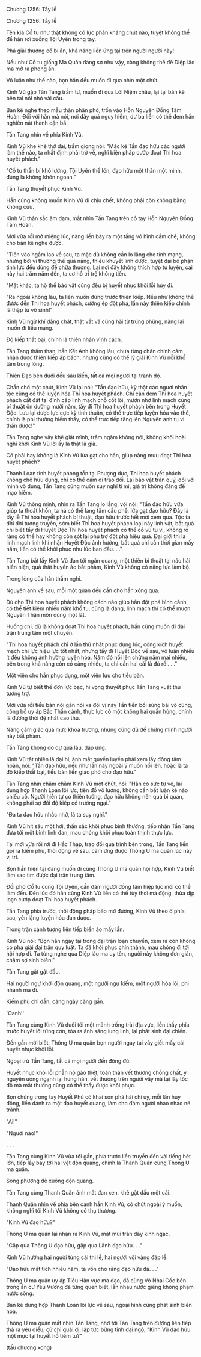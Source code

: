 




Chương 1256: Tẩy lễ


Chương 1256: Tẩy lễ

Tên kia Cổ tu như thật không có lực phản kháng chút nào, tuyệt không thể để hắn rơi xuống Tội Uyên trong tay.

Phá giải thượng cổ bí ẩn, khả năng liền ứng tại trên người người này!

Nếu như Cổ tu giống Ma Quân đáng sợ như vậy, càng không thể để Diệp lão ma mở ra phong ấn.

Vô luận như thế nào, bọn hắn đều muốn đi qua nhìn một chút.

Kinh Vũ gặp Tần Tang trầm tư, muốn đi qua Lôi Niệm châu, lại tại bàn kê bên tai nói nhỏ vài câu.

Bàn kê nghe theo mẫu thân phân phó, trốn vào Hỗn Nguyên Đồng Tâm Hoàn. Đối với hắn mà nói, nơi đây quá nguy hiểm, dư ba liền có thể đem hắn nghiền nát thành cặn bã.

Tần Tang nhìn về phía Kinh Vũ.

Kinh Vũ khe khẽ thở dài, trầm giọng nói: "Mặc kệ Tần đạo hữu các ngươi làm thế nào, ta nhất định phải trở về, nghĩ biện pháp cướp đoạt Thi hoa huyết phách."

"Cổ tu thần bí khó lường, Tội Uyên thế lớn, đạo hữu một thân một mình, đúng là không khôn ngoan."

Tần Tang thuyết phục Kinh Vũ.

Hắn cũng không muốn Kinh Vũ đi chịu chết, không phải còn không bằng không cứu.

Kinh Vũ thần sắc ảm đạm, mắt nhìn Tần Tang trên cổ tay Hỗn Nguyên Đồng Tâm Hoàn.

Mới vừa rồi mở miệng lúc, nàng liền bày ra một tầng vô hình cấm chế, không cho bàn kê nghe được.

"Tiến vào ngầm lao về sau, ta mặc dù không cần lo lắng cho tính mạng, nhưng bởi vì thương thế quá nặng, thiếu khuyết linh dược, tuyệt đại bộ phận tinh lực đều dùng để chữa thương. Lại nơi đây không thích hợp tu luyện, cái này hai trăm năm đến, ta cơ hồ trì trệ không tiến.

"Mặt khác, ta hộ thể bảo vật cũng đều bị huyết nhục khôi lỗi hủy đi.

"Ra ngoài không lâu, ta liền muốn đứng trước thiên kiếp. Nếu như không thể được đến Thi hoa huyết phách, cưỡng ép đột phá, lần này thiên kiếp chính là thập tử vô sinh!"

Kinh Vũ ngữ khí đắng chát, thật vất vả cùng hài tử trùng phùng, nàng lại muốn đi liều mạng.

Độ kiếp thất bại, chính là thiên nhân vĩnh cách.

Tần Tang thầm than, hắn Kết Anh không lâu, chưa từng chân chính cảm nhận được thiên kiếp áp bách, nhưng cũng có thể lý giải Kinh Vũ nỗi khổ tâm trong lòng.

Thiên Đạo bên dưới đều sâu kiến, tất cả mọi người tại tranh độ.

Chần chờ một chút, Kinh Vũ lại nói: "Tần đạo hữu, kỳ thật các ngươi nhân tộc cũng có thể luyện hóa Thi hoa huyết phách. Chỉ cần đem Thi hoa huyết phách cất đặt tại đỉnh cấp linh mạch chỗ cốt lõi, mượn nhờ linh mạch cùng bí thuật ôn dưỡng mười năm, tẩy đi Thi hoa huyết phách bên trong Huyết Độc. Lưu lại dược lực cực kỳ tinh thuần, có thể trực tiếp luyện hóa vào thể, chính là phi thường hiếm thấy, có thể trực tiếp tăng lên Nguyên anh tu vi thần dược!"

Tần Tang nghe vậy khẽ giật mình, trầm ngâm không nói, không khỏi hoài nghi khởi Kinh Vũ lời ấy là thật là giả.

Có phải hay không là Kinh Vũ lừa gạt cho hắn, giúp nàng mưu đoạt Thi hoa huyết phách?

Thanh Loan tinh huyết phong tồn tại Phượng dực, Thi hoa huyết phách không chỗ hữu dụng, chỉ có thể cầm đi trao đổi. Lại bảo vật trân quý, đối với mình vô dụng, Tần Tang cũng muốn suy nghĩ tỉ mỉ, giá trị không đáng để mạo hiểm.

Kinh Vũ thông minh, nhìn ra Tần Tang lo lắng, vội nói: "Tần đạo hữu vừa giúp ta thoát khốn, ta há có thể lang tâm cẩu phế, lừa gạt đạo hữu? Đây là tẩy lễ Thi hoa huyết phách bí thuật, đạo hữu trước hết mời xem qua. Tộc ta đời đời tương truyền, sớm biết Thi hoa huyết phách loại này linh vật, bất quá chỉ biết tẩy đi Huyết Độc Thi hoa huyết phách có thể cổ vũ tu vi, không rõ ràng có thể hay không còn sót lại phụ trợ đột phá hiệu quả. Đại giới thì là linh mạch linh khí nhận Huyết Độc ảnh hưởng, bất quá chỉ cần thời gian mấy năm, liền có thể khôi phục như lúc ban đầu. . ."

Tần Tang bắt lấy Kinh Vũ đạn tới ngân quang, một thiên bí thuật tại não hải hiển hiện, quả thật huyền ảo bất phàm, Kinh Vũ không có năng lực làm bộ.

Trong lòng của hắn thầm nghĩ.

Nguyên anh về sau, mỗi một quan đều cần cho hắn xông qua.

Dù cho Thi hoa huyết phách không cách nào giúp hắn đột phá bình cảnh, có thể tiết kiệm nhiều năm khổ tu, cũng là đáng, linh mạch thì có thể mượn Nguyên Thận môn dùng một lát.

Huống chi, dù là không đoạt Thi hoa huyết phách, hắn cũng muốn đi đại trận trung tâm một chuyến.

"Thi hoa huyết phách chỉ ở lần thứ nhất phục dụng lúc, công kích huyết mạch chi lực hiệu lực tốt nhất, nhưng tẩy đi Huyết Độc về sau, vô luận nhiều ít đều không ảnh hưởng luyện hóa. Năm đó nổi lên chừng năm mai nhiều, bên trong khả năng còn có càng nhiều, ta chỉ cần hai cái là đủ rồi. . ."

Một viên cho hắn phục dụng, một viên lưu cho tiểu bàn.

Kinh Vũ tự biết thế đơn lực bạc, hi vọng thuyết phục Tần Tang xuất thủ tương trợ.

Mới vừa rồi tiểu bàn nói gần nói xa đối vị này Tần tiền bối sùng bái vô cùng, công bố uy áp Bắc Thần cảnh, thực lực có một không hai quần hùng, chính là đương thời đệ nhất cao thủ.

Nàng cảm giác quá mức khoa trương, nhưng cũng đủ để chứng minh người này bất phàm.

Tần Tang không do dự quá lâu, đáp ứng.

Kinh Vũ tất nhiên là đại hỉ, ánh mắt quyến luyến phải xem lấy đồng tâm hoàn, nói: "Tần đạo hữu, nếu như lần này ngoài ý muốn nổi lên, hoặc là ta độ kiếp thất bại, tiểu bàn liền giao phó cho đạo hữu."

Tần Tang nhìn chằm chằm Kinh Vũ một chút, nói: "Hắn có sức tự vệ, lại dung hợp Thanh Loan lôi lực, tiền đồ vô lượng, không cần bất luận kẻ nào chiếu cố. Người hiền tự có thiên tướng, đạo hữu không nên quá bi quan, không phải sợ đối độ kiếp có trướng ngại."

"Đa tạ đạo hữu nhắc nhở, là ta suy nghĩ."

Kinh Vũ hít sâu một hơi, thần sắc khôi phục bình thường, tiếp nhận Tần Tang đưa tới một bình linh đan, mau chóng khôi phục toàn thịnh thực lực.

Tại mới vừa rồi rời đi Hắc Tháp, trao đổi quá trình bên trong, Tần Tang liền gọi ra kiếm phù, thôi động về sau, cảm ứng được Thông U ma quân lúc này vị trí.

Bọn hắn hiện tại đang muốn đi cùng Thông U ma quân hội hợp, Kinh Vũ biết làm sao tìm được đại trận trung tâm.

Đối phó Cổ tu cùng Tội Uyên, cần đám người đồng tâm hiệp lực mới có thể làm đến. Đến lúc đó hắn cùng Kinh Vũ liền có thể tùy thời mà động, thừa dịp loạn cướp đoạt Thi hoa huyết phách.

Tần Tang phía trước, thôi động pháp bảo mở đường, Kinh Vũ theo ở phía sau, yên lặng luyện hóa đan dược.

Trong trận cảnh tượng liên tiếp biến ảo mấy lần.

Kinh Vũ nói: "Bọn hắn ngay tại trong đại trận loạn chuyển, xem ra còn không có phá giải đại trận quy luật. Ta đã khôi phục chín thành, mau chóng đi tới hội hợp đi. Ta từng nghe qua Diệp lão ma uy tên, người này không đơn giản, chậm sợ sinh biến."

Tần Tang gật gật đầu.

Hai người ngự khởi độn quang, một người ngự kiếm, một người hóa lôi, phi nhanh mà đi.

Kiếm phù chỉ dẫn, càng ngày càng gần.

'Oanh!'

Tần Tang cùng Kinh Vũ đuổi tới một mảnh trống trải địa vực, liền thấy phía trước huyết lôi từng cơn, tỏa ra ánh sáng lung linh, lại phát sinh đại chiến.

Đến gần mới biết, Thông U ma quân bọn người ngay tại vây giết mấy cái huyết nhục khôi lỗi.

Ngoại trừ Tần Tang, tất cả mọi người đến đông đủ.

Huyết nhục khôi lỗi phẫn nộ gào thét, toàn thân vết thương chồng chất, y nguyên ương ngạnh lại hung hãn, vết thương trên người vậy mà tại lấy tốc độ mà mắt thường cũng có thể thấy được khôi phục.

Bọn chúng trong tay Huyết Phủ có khai sơn phá hải chi uy, mỗi lần huy động, liền đánh ra một đạo huyết quang, làm cho đám người nhao nhao né tránh.

"Ai!"

"Người nào!"

. . .

Tần Tang cùng Kinh Vũ vừa tới gần, phía trước liền truyền đến vài tiếng hét lớn, tiếp lấy bay tới hai vệt độn quang, chính là Thanh Quân cùng Thông U ma quân.

Song phương đè xuống độn quang.

Tần Tang cùng Thanh Quân ánh mắt đan xen, khẽ gật đầu một cái.

Thanh Quân nhìn về phía bên cạnh hắn Kinh Vũ, có chút ngoài ý muốn, không nghĩ tới Kinh Vũ không có thụ thương.

"Kinh Vũ đạo hữu?"

Thông U ma quân lại nhận ra Kinh Vũ, mặt mũi tràn đầy kinh ngạc.

"Gặp qua Thông U đạo hữu, gặp qua Lãnh đạo hữu. . ."

Kinh Vũ hướng hai người từng cái thi lễ, hai người vội vàng đáp lễ.

"Đạo hữu mất tích nhiều năm, ta vốn cho rằng đạo hữu đã. . ."

Thông U ma quân uy áp Tiểu Hàn vực ma đạo, đã cùng Vô Nhai Cốc bên trong ẩn cư Yêu Vương đã từng quen biết, lẫn nhau nước giếng không phạm nước sông.

Bàn kê dung hợp Thanh Loan lôi lực về sau, ngoại hình cũng phát sinh biến hóa.

Thông U ma quân mắt nhìn Tần Tang, nhớ tới Tần Tang trên đường liên tiếp thả ra yêu điểu, cử chỉ quái dị, lập tức bừng tỉnh đại ngộ, "Kinh Vũ đạo hữu một mực tại huyết hồ tiềm tu?"

(tấu chương xong)




